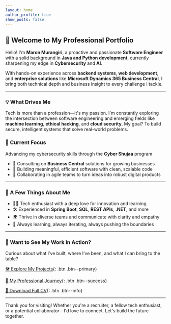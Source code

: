 ```yaml
---
layout: home
author_profile: true
show_posts: false
---
```


## 👋 Welcome to My Professional Portfolio

Hello! I'm **Maron Murangiri**, a proactive and passionate **Software Engineer** with a solid background in **Java and Python development**, currently sharpening my edge in **Cybersecurity** and **AI**.

With hands-on experience across **backend systems**, **web development**, and **enterprise solutions** like **Microsoft Dynamics 365 Business Central**, I bring both technical depth and business insight to every challenge I tackle.

---

### 💡 What Drives Me

Tech is more than a profession—it's my passion. I'm constantly exploring the intersection between software engineering and emerging fields like **machine learning**, **ethical hacking**, and **cloud security**. My goal? To build secure, intelligent systems that solve real-world problems.

### 🔭 Current Focus

 Advancing my cybersecurity skills through the **Cyber Shujaa** program  
  - 💼 Consulting on **Business Central** solutions for growing businesses  
  - 🔧 Building meaningful, efficient software with clean, scalable code  
  - 🤝 Collaborating in agile teams to turn ideas into robust digital products  

---

### 🌟 A Few Things About Me

- 👨‍💻 Tech enthusiast with a deep love for innovation and learning  
- 🛠️ Experienced in **Spring Boot**, **SQL**, **REST APIs**, **.NET**, and more  
- 🌍 Thrive in diverse teams and communicate with clarity and empathy  
- 🚀 Always learning, always iterating, always pushing the boundaries  

---

### 📂 Want to See My Work in Action?

Curious about what I’ve built, where I’ve been, and what I can bring to the table?

[🛠 Explore My Projects](/projects){: .btn .btn--primary}

[📌 My Professional Journey](/about){: .btn .btn--success}

[📄 Download Full CV](#){: .btn .btn--info}  
<!-- Replace # with your actual CV file path -->

---

Thank you for visiting! Whether you're a recruiter, a fellow tech enthusiast, or a potential collaborator—I'd love to connect. Let's build the future together.
